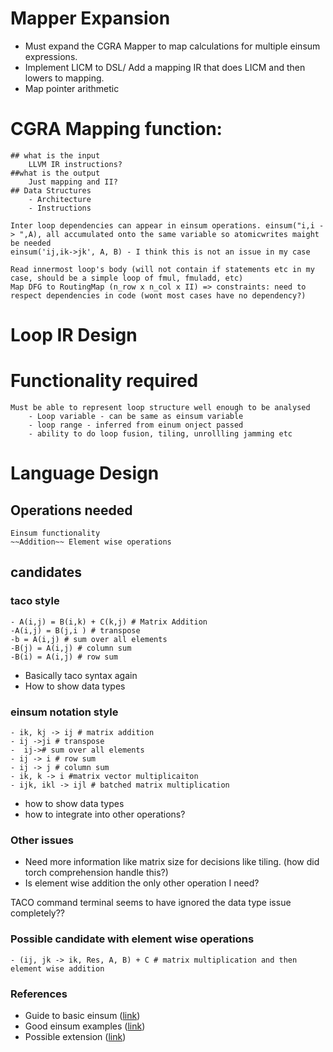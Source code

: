
# Mapper Expansion

 - Must expand the CGRA Mapper to map calculations for multiple einsum expressions.
 - Implement LICM to DSL/ Add a mapping IR that does LICM and then lowers to mapping.
 - Map pointer arithmetic

# CGRA Mapping function:

    ## what is the input
        LLVM IR instructions?
    ##what is the output
        Just mapping and II?
    ## Data Structures
        - Architecture
        - Instructions
    
    Inter loop dependencies can appear in einsum operations. einsum("i,i -> ",A), all accumulated onto the same variable so atomicwrites maight be needed
    einsum('ij,ik->jk', A, B) - I think this is not an issue in my case

    Read innermost loop's body (will not contain if statements etc in my case, should be a simple loop of fmul, fmuladd, etc)
    Map DFG to RoutingMap (n_row x n_col x II) => constraints: need to respect dependencies in code (wont most cases have no dependency?)

    
# Loop IR Design

# Functionality required
    Must be able to represent loop structure well enough to be analysed
        - Loop variable - can be same as einsum variable
        - loop range - inferred from einum onject passed
        - ability to do loop fusion, tiling, unrollling jamming etc


# Language Design

## Operations needed

    Einsum functionality 
    ~~Addition~~ Element wise operations


## candidates
### taco style
    - A(i,j) = B(i,k) + C(k,j) # Matrix Addition
    -A(i,j) = B(j,i ) # transpose
    -b = A(i,j) # sum over all elements
    -B(j) = A(i,j) # column sum
    -B(i) = A(i,j) # row sum 

- Basically taco syntax again
- How to show data types

### einsum notation style
    - ik, kj -> ij # matrix addition
    - ij ->ji # transpose
    -  ij-># sum over all elements
    - ij -> i # row sum
    - ij -> j # column sum
    - ik, k -> i #matrix vector multiplicaiton
    - ijk, ikl -> ijl # batched matrix multiplication


- how to show data types
- how to integrate into other operations?

### Other issues
- Need more information like matrix size for decisions like tiling. (how did torch comprehension handle this?)
- Is element wise addition the only other operation I need?


TACO command terminal seems to have ignored the data type issue completely??

### Possible candidate with element wise operations

    - (ij, jk -> ik, Res, A, B) + C # matrix multiplication and then element wise addition


### References

- Guide to basic einsum \([link](https://ajcr.net/Basic-guide-to-einsum/)\)
- Good einsum examples  \([link](https://rockt.ai/2018/04/30/einsum)\)
- Possible extension \([link](https://github.com/arogozhnikov/einops)\)
